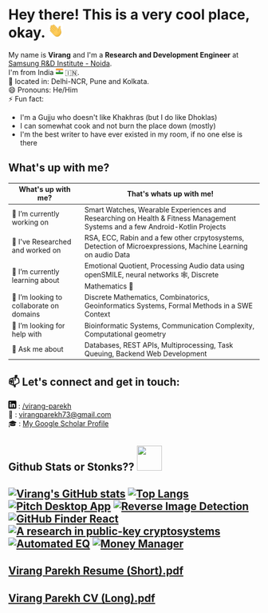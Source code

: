# Hey there! This is a very cool place, okay. <img src="https://raw.githubusercontent.com/VirangParekh/VirangParekh/main/wave.gif" width="30px">

My name is **Virang** and I'm a **Research and Development Engineer** at [Samsung R&D Institute - Noida](https://research.samsung.com/sri-n). <br>
I'm from India <img src="https://raw.githubusercontent.com/VirangParekh/VirangParekh/main/inidan-flag.png" witdth="15px" height="15px"> 🇮🇳. </br>
📍 located in: Delhi-NCR, Pune and Kolkata. <br>
😄 Pronouns: He/Him <br>
⚡ Fun fact:
  - I'm a Gujju who doesn't like Khakhras (but I do like Dhoklas)
  - I can somewhat cook and not burn the place down (mostly)
  - I'm the best writer to have ever existed in my room, if no one else is there

## What's up with me?

| What's up with me?| That's whats up with me! |
|---|---|
|🔭 I’m currently working on|Smart Watches, Wearable Experiences and Researching on Health & Fitness Management Systems and a few Android-Kotlin Projects|
|🔬 I've Researched and worked on|RSA, ECC, Rabin and a few other crpytosystems, Detection of Microexpressions, Machine Learning on audio Data|
|🌱 I’m currently learning about|Emotional Quotient, Processing Audio data using openSMILE, neural networks 🕸️, Discrete Mathematics 🧮|
|👯 I’m looking to collaborate on domains|Discrete Mathematics, Combinatorics, Geoinformatics Systems, Formal Methods in a SWE Context|
|🤔 I’m looking for help with|Bioinformatic Systems, Communication Complexity, Computational geometry|
|💬 Ask me about|Databases, REST APIs, Multiprocessing, Task Queuing, Backend Web Development|

## 📫 Let's connect and get in touch:    
   ![LinkedIn](https://raw.githubusercontent.com/VirangParekh/VirangParekh/main/linkedin-3-16.png ) : [/virang-parekh](https://www.linkedin.com/in/virang-parekh/) </br>
📧 : virangparekh73@gmail.com </br>
🎓 : [My Google Scholar Profile](https://scholar.google.com/citations?user=7OuFvOQAAAAJ)
   
## Github Stats or Stonks?? <img src="https://user-images.githubusercontent.com/44228173/113404017-2267cb00-93c5-11eb-93fe-29c85cc6089d.png" width="50px" height="50px">

[![Virang's GitHub stats](https://github-readme-stats.vercel.app/api?username=VirangParekh&show_icons=true&theme=tokyonight&count_private=true&include_all_commits=true&rank_icon=github)](https://github.com/anuraghazra/github-readme-stats)
[![Top Langs](https://github-readme-stats.vercel.app/api/top-langs/?username=VirangParekh&langs_count=8&theme=tokyonight&layout=compact)](https://github.com/anuraghazra/github-readme-stats)
[![Pitch Desktop App](https://github-readme-stats.vercel.app/api/pin/?username=VirangParekh&show_icons=true&repo=Pitch-Desktop-App&theme=tokyonight&show_owner=true&layoit=compact)](https://github.com/anuraghazra/github-readme-stats)
[![Reverse Image Detection](https://github-readme-stats.vercel.app/api/pin/?username=VirangParekh&show_icons=true&repo=Reverse-Image-Detection&theme=tokyonight&show_owner=true)](https://github.com/anuraghazra/github-readme-stats)
[![GitHub Finder React](https://github-readme-stats.vercel.app/api/pin/?username=VirangParekh&repo=Github-Finder-React&show_owner=true&theme=tokyonight)](https://github.com/anuraghazra/github-readme-stats)
[![A research in public-key cryptosystems](https://github-readme-stats.vercel.app/api/pin/?username=VirangParekh&repo=Rabin-Research&show_owner=true&theme=tokyonight)](https://github.com/anuraghazra/github-readme-stats)
[![Automated EQ](https://github-readme-stats.vercel.app/api/pin/?username=VirangParekh&repo=Automated-EQ&show_owner=true&theme=tokyonight)](https://github.com/anuraghazra/github-readme-stats)
[![Money Manager](https://github-readme-stats.vercel.app/api/pin/?username=VirangParekh&repo=CloudProject&show_owner=true&theme=tokyonight)](https://github.com/anuraghazra/github-readme-stats)
---

## [Virang Parekh Resume (Short).pdf](https://github.com/VirangParekh/VirangParekh/files/6249715/Virang.Parekh.Resume.Short.pdf)

## [Virang Parekh CV (Long).pdf](https://github.com/VirangParekh/VirangParekh/files/6249718/Virang.Parekh.CV.Long.pdf)
